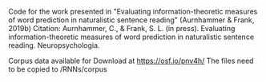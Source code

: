 Code for the work presented in "Evaluating information-theoretic measures of word prediction in naturalistic sentence reading" (Aurnhammer & Frank, 2019b)
Citation: Aurnhammer, C., & Frank, S. L. (in press). Evaluating information-theoretic measures of word prediction in naturalistic sentence reading. Neuropsychologia.

Corpus data available for Download at https://osf.io/pnv4h/ 
The files need to be copied to /RNNs/corpus

